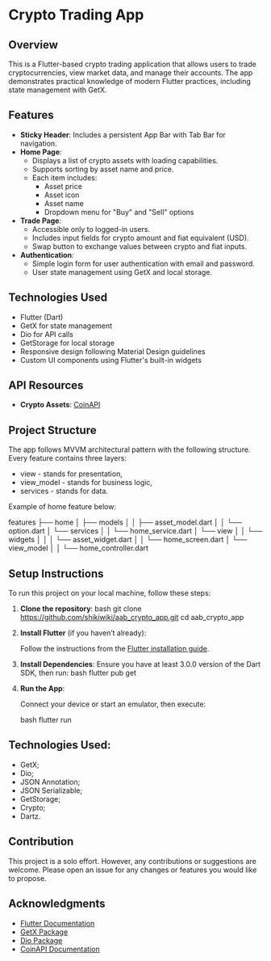 # Crypto Trading App

## Overview

This is a Flutter-based crypto trading application that allows users to trade cryptocurrencies, view
market data, and manage their accounts. The app demonstrates practical knowledge of modern Flutter
practices, including state management with GetX.

## Features

- **Sticky Header**: Includes a persistent App Bar with Tab Bar for navigation.
- **Home Page**:
    - Displays a list of crypto assets with loading capabilities.
    - Supports sorting by asset name and price.
    - Each item includes:
        - Asset price
        - Asset icon
        - Asset name
        - Dropdown menu for "Buy" and "Sell" options
- **Trade Page**:
    - Accessible only to logged-in users.
    - Includes input fields for crypto amount and fiat equivalent (USD).
    - Swap button to exchange values between crypto and fiat inputs.
- **Authentication**:
    - Simple login form for user authentication with email and password.
    - User state management using GetX and local storage.

## Technologies Used

- Flutter (Dart)
- GetX for state management
- Dio for API calls
- GetStorage for local storage
- Responsive design following Material Design guidelines
- Custom UI components using Flutter's built-in widgets

## API Resources

- **Crypto Assets**: [CoinAPI](https://www.coinapi.io)

## Project Structure

The app follows MVVM architectural pattern with the following structure.
Every feature contains three layers:
* view - stands for presentation,
* view_model - stands for business logic,
* services - stands for data.

Example of home feature below:

features
├── home
│ ├── models
│ │ ├── asset_model.dart
│ │ └── option.dart
│ └── services
│ │ └── home_service.dart
│ └── view
│ │ └── widgets
│ │ │ └── asset_widget.dart
│ │ └── home_screen.dart
│ └── view_model
│ │ └── home_controller.dart

## Setup Instructions

To run this project on your local machine, follow these steps:

1. **Clone the repository**:
   bash
   git clone https://github.com/shikiwiki/aab_crypto_app.git
   cd aab_crypto_app

2. **Install Flutter** (if you haven’t already):

   Follow the instructions from
   the [Flutter installation guide](https://flutter.dev/docs/get-started/install).

3. **Install Dependencies**:
   Ensure you have at least 3.0.0 version of the Dart SDK, then run:
   bash
   flutter pub get

4. **Run the App**:

   Connect your device or start an emulator, then execute:

   bash
   flutter run

## Technologies Used:

* GetX;
* Dio;
* JSON Annotation;
* JSON Serializable;
* GetStorage;
* Crypto;
* Dartz.

## Contribution

This project is a solo effort. However, any contributions or suggestions are welcome. Please open an
issue for any changes or features you would like to propose.

## Acknowledgments

- [Flutter Documentation](https://flutter.dev/docs)
- [GetX Package](https://pub.dev/packages/get)
- [Dio Package](https://pub.dev/packages/dio)
- [CoinAPI Documentation](https://www.coinapi.io)
